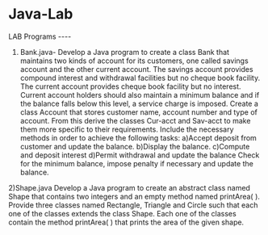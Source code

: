 # Java-Lab
LAB Programs ----

01) Bank.java-
Develop a Java program to create a class Bank that maintains two kinds of account for its customers, one called savings account and the other current account. The savings account provides compound interest and withdrawal facilities but no cheque book facility. The current account provides cheque book facility but no interest. Current account holders should also maintain a minimum balance and if the balance falls below this level, a service charge is imposed.
Create a class Account that stores customer name, account number and type of account. From this derive the classes Cur-acct and Sav-acct to make them more specific to their requirements. Include the necessary methods in order to achieve the following tasks:
a)Accept deposit from customer and update the balance.
b)Display the balance.
c)Compute and deposit interest
d)Permit withdrawal and update the balance
Check for the minimum balance, impose penalty if necessary and update the balance.


2)Shape.java
Develop a Java program to create an abstract class named Shape that contains two integers and an empty method named printArea( ). Provide three classes named Rectangle, Triangle and Circle such that each one of the classes extends the class Shape. Each one of the classes contain the method printArea( ) that prints the area of the given shape.
